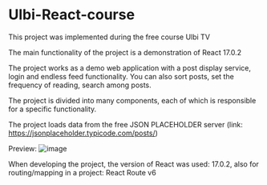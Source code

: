 # Ulbi-React-course
This project was implemented during the free course Ulbi TV

The main functionality of the project is a demonstration of React 17.0.2

The project works as a demo web application with a post display service, login and endless feed functionality. You can also sort posts, set the frequency of reading, search among posts.

The project is divided into many components, each of which is responsible for a specific functionality.

The project loads data from the free JSON PLACEHOLDER server (link: https://jsonplaceholder.typicode.com/posts/)

Preview:
![image](https://github.com/SmerchProsto/Ulbi-React-course/assets/28782830/21c75607-f834-4f43-a5bb-e2b5daa7a656)


When developing the project, the version of React was used: 17.0.2,
also for routing/mapping in a project: React Route v6
